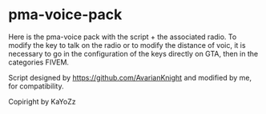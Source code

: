 # pma-voice-pack
Here is the pma-voice pack with the script + the associated radio.
To modify the key to talk on the radio or to modify the distance of voic, it is necessary to go in the configuration of the keys directly on GTA, then in the categories FIVEM.

Script designed by https://github.com/AvarianKnight and modified by me, for compatibility.

Copiright  by KaYoZz


